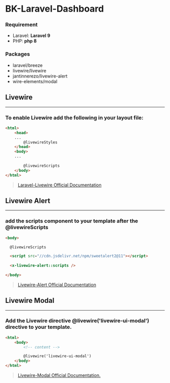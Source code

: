 # BK-Laravel-Dashboard 

### Requirement
- Laravel: **Laravel 9**
- PHP: **php 8**


### Packages
- laravel/breeze
- livewire/livewire
- jantinnerezo/livewire-alert
- wire-elements/modal



## Livewire
---
### To enable Livewire add the following in your layout file: 
```html
<html>
    <head>
    ...
        @livewireStyles
    </head>
    <body>
    ...
 
        @livewireScripts
    </body>
</html>
```
>[Laravel-Livewire Official Documentation](https://laravel-livewire.com/docs/2.x/quickstart)



## Livewire Alert 
---
### add the scripts component to your template after the @livewireScripts
```html
<body>

  @livewireScripts

  <script src="//cdn.jsdelivr.net/npm/sweetalert2@11"></script>
  
  <x-livewire-alert::scripts />
  
</body> 

```
>[Livewire-Alert Official Documentation](https://github.com/jantinnerezo/livewire-alert/blob/master/README.md)



## Livewire Modal
---
### Add the Livewire directive @livewire('livewire-ui-modal') directive to your template.
```html
<html>
    <body>
        <!-- content -->

        @livewire('livewire-ui-modal')
    </body>
</html>
```
>[Livewire-Modal Official Documentation.](https://github.com/wire-elements/modal/blob/main/README.md)



  